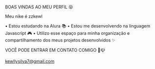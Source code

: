 BOAS VINDAS AO MEU PERFIL 😝

Meu nike é zzkewl

• Estou estudando na Alura 📚
• Estou me desenvolvendo na linguagem Javascript 🎮
• Utilizo esse espaço para minha organização e compartilhamento dos meus projetos desenvolvidos ✨

VOCÊ PODE ENTRAR EM CONTATO COMIGO 🫵📪

kewllysilva7@gmail.com
